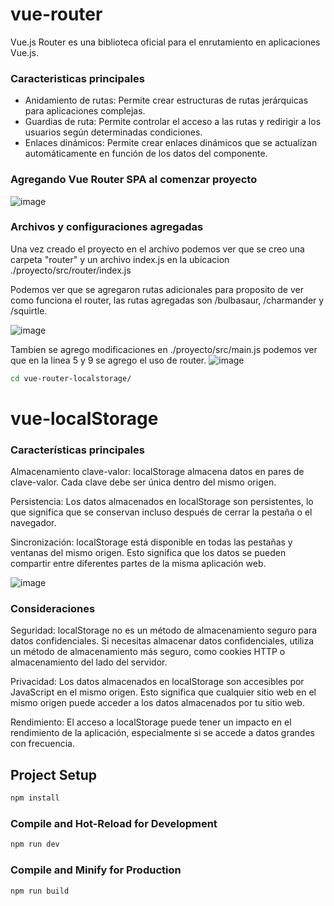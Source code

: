 # vue-router

Vue.js Router es una biblioteca oficial para el enrutamiento en aplicaciones Vue.js. 

### Caracteristicas principales

* Anidamiento de rutas: Permite crear estructuras de rutas jerárquicas para aplicaciones complejas.
* Guardias de ruta: Permite controlar el acceso a las rutas y redirigir a los usuarios según determinadas condiciones.
* Enlaces dinámicos: Permite crear enlaces dinámicos que se actualizan automáticamente en función de los datos del componente.

### Agregando Vue Router SPA al comenzar proyecto

![image](https://github.com/fredinfu/vue-router-localstorage/assets/23424560/d9f5af46-45ed-46ef-9276-cb49d9f3d565)

### Archivos y configuraciones agregadas


Una vez creado el proyecto en el archivo podemos ver que se creo una carpeta "router" y un archivo index.js en la ubicacion ./proyecto/src/router/index.js

Podemos ver que se agregaron rutas adicionales para proposito de ver como funciona el router, las rutas agregadas son /bulbasaur, /charmander y /squirtle.

![image](https://github.com/fredinfu/vue-router-localstorage/assets/23424560/ecfc1f83-79f1-4fb6-93e5-4f3eac7a1f34)

Tambien se agrego modificaciones en ./proyecto/src/main.js podemos ver que en la linea 5 y 9 se agrego el uso de router.
![image](https://github.com/fredinfu/vue-router-localstorage/assets/23424560/c683ab47-78ab-4e70-bfaa-3d9822a090ac)


```sh
cd vue-router-localstorage/
```
# vue-localStorage

### Características principales

Almacenamiento clave-valor: localStorage almacena datos en pares de clave-valor. Cada clave debe ser única dentro del mismo origen.

Persistencia: Los datos almacenados en localStorage son persistentes, lo que significa que se conservan incluso después de cerrar la pestaña o el navegador.

Sincronización: localStorage está disponible en todas las pestañas y ventanas del mismo origen. Esto significa que los datos se pueden compartir entre diferentes partes de la misma aplicación web.

![image](https://github.com/fredinfu/vue-router-localstorage/assets/23424560/c844497b-493c-4423-ba1f-aec3a4c3ad52)

### Consideraciones
Seguridad: localStorage no es un método de almacenamiento seguro para datos confidenciales. Si necesitas almacenar datos confidenciales, utiliza un método de almacenamiento más seguro, como cookies HTTP o almacenamiento del lado del servidor.

Privacidad: Los datos almacenados en localStorage son accesibles por JavaScript en el mismo origen. Esto significa que cualquier sitio web en el mismo origen puede acceder a los datos almacenados por tu sitio web.

Rendimiento: El acceso a localStorage puede tener un impacto en el rendimiento de la aplicación, especialmente si se accede a datos grandes con frecuencia.


## Project Setup

```sh
npm install
```

### Compile and Hot-Reload for Development

```sh
npm run dev
```

### Compile and Minify for Production

```sh
npm run build
```
